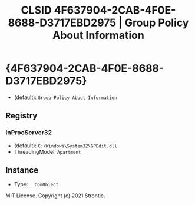 ﻿---
title: "CLSID 4F637904-2CAB-4F0E-8688-D3717EBD2975 | Group Policy About Information"
excerpt: What is COM-Object CLSID 4F637904-2CAB-4F0E-8688-D3717EBD2975?
---

# {4F637904-2CAB-4F0E-8688-D3717EBD2975}

* (default): `Group Policy About Information`

## Registry


### InProcServer32

* (default): `C:\Windows\System32\GPEdit.dll`
* ThreadingModel: `Apartment`

## Instance

* Type: `__ComObject`

MIT License. Copyright (c) 2021 Strontic.


